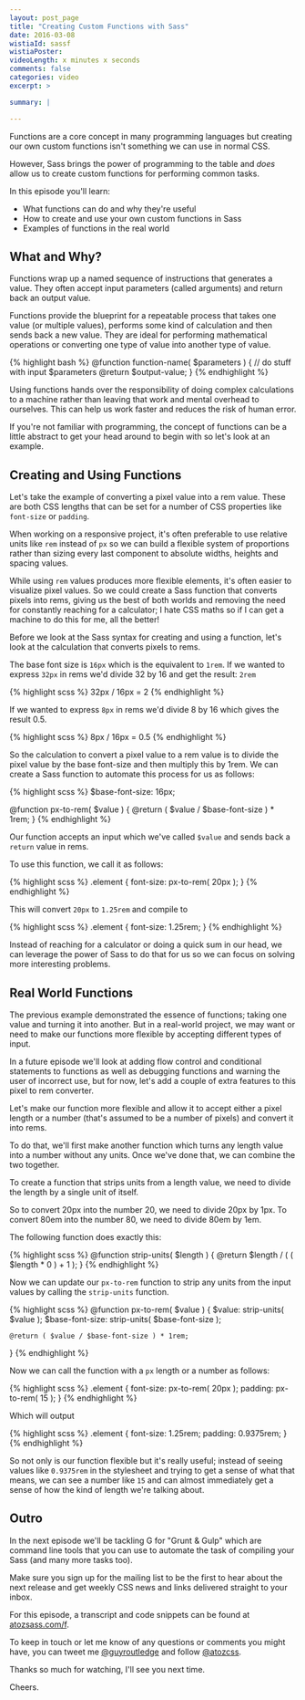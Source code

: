 ```yaml
---
layout: post_page
title: "Creating Custom Functions with Sass"
date: 2016-03-08
wistiaId: sassf
wistiaPoster: 
videoLength: x minutes x seconds
comments: false
categories: video
excerpt: >

summary: |

---
```


Functions are a core concept in many programming languages but creating
our own custom functions isn't something we can use in normal CSS.

However, Sass brings the power of programming to the table and *does*
allow us to create custom functions for performing common tasks.

In this episode you'll learn:

* What functions can do and why they're useful
* How to create and use your own custom functions in Sass
* Examples of functions in the real world



## What and Why?

Functions wrap up a named sequence of instructions that generates
a value.  They often accept input parameters (called arguments) and
return back an output value.

Functions provide the blueprint for a repeatable process that takes one
value (or multiple values), performs some kind of calculation and then
sends back a new value. They are ideal for performing mathematical
operations or converting one type of value into another type of value.

{% highlight bash %}
@function function-name( $parameters ) {
	// do stuff with input $parameters
	@return $output-value;
}
{% endhighlight %}

Using functions hands over the responsibility of doing complex
calculations to a machine rather than leaving that work and mental
overhead to ourselves. This can help us work faster and reduces the risk
of human error.

If you're not familiar with programming, the concept of functions can be
a little abstract to get your head around to begin with so let's look at
an example.



## Creating and Using Functions

Let's take the example of converting a pixel value into a rem value.
These are both CSS lengths that can be set for a number of CSS
properties like `font-size` or `padding`.

When working on a responsive project, it's often preferable to use
relative units like `rem` instead of `px` so we can build a flexible
system of proportions rather than sizing every last component to
absolute widths, heights and spacing values.

While using `rem` values produces more flexible elements, it's often
easier to visualize pixel values. So we could create a Sass function
that converts pixels into rems, giving us the best of both worlds and
removing the need for constantly reaching for a calculator; I hate CSS
maths so if I can get a machine to do this for me, all the better!

Before we look at the Sass syntax for creating and using a function,
let's look at the calculation that converts pixels to rems.

The base font size is `16px` which is the equivalent to `1rem`. If we
wanted to express `32px` in rems we'd divide 32 by 16 and get the
result: `2rem`

{% highlight scss %}
32px / 16px = 2
{% endhighlight %}

If we wanted to express `8px` in rems we'd divide 8 by 16 which gives
the result 0.5.

{% highlight scss %}
8px / 16px = 0.5
{% endhighlight %}

So the calculation to convert a pixel value to a rem value is to divide
the pixel value by the base font-size and then multiply this by 1rem. We
can create a Sass function to automate this process for us as follows:

{% highlight scss %}
$base-font-size: 16px;

@function px-to-rem( $value ) {
	@return ( $value / $base-font-size ) * 1rem;
}
{% endhighlight %}

Our function accepts an input which we've called `$value` and sends back
a `return` value in rems.

To use this function, we call it as follows:

{% highlight scss %}
.element {
	font-size: px-to-rem( 20px );
}
{% endhighlight %}

This will convert `20px` to `1.25rem` and compile to 

{% highlight scss %}
.element {
	font-size: 1.25rem;
}
{% endhighlight %}

Instead of reaching for a calculator or doing a quick sum in our head,
we can leverage the power of Sass to do that for us so we can focus on
solving more interesting problems.



## Real World Functions

The previous example demonstrated the essence of functions; taking one
value and turning it into another. But in a real-world project, we may
want or need to make our functions more flexible by accepting different
types of input.

In a future episode we'll look at adding flow control and conditional
statements to functions as well as debugging functions and warning the
user of incorrect use, but for now, let's add a couple of extra features
to this pixel to rem converter.

Let's make our function more flexible and allow it to accept either
a pixel length or a number (that's assumed to be a number of pixels) and
convert it into rems.

To do that, we'll first make another function which turns any length
value into a number without any units. Once we've done that, we can
combine the two together.

To create a function that strips units from a length value, we need to
divide the length by a single unit of itself.

So to convert 20px into the number 20, we need to divide 20px by 1px.
To convert 80em into the number 80, we need to divide 80em by 1em.

The following function does exactly this:

{% highlight scss %}
@function strip-units( $length ) {
	@return $length / ( ( $length * 0 ) + 1 );
}
{% endhighlight %}

Now we can update our `px-to-rem` function to strip any units from the
input values by calling the `strip-units` function.

{% highlight scss %}
@function px-to-rem( $value ) {
	$value: strip-units( $value );
	$base-font-size: strip-units( $base-font-size );

	@return ( $value / $base-font-size ) * 1rem;
}
{% endhighlight %}

Now we can call the function with a `px` length or a number as follows:

{% highlight scss %}
.element {
	font-size: px-to-rem( 20px );
	padding: px-to-rem( 15 );
}
{% endhighlight %}

Which will output

{% highlight scss %}
.element {
	font-size: 1.25rem;
	padding: 0.9375rem;
}
{% endhighlight %}

So not only is our function flexible but it's really useful; instead of
seeing values like `0.9375rem` in the stylesheet and trying to get
a sense of what that means, we can see a number like `15` and can almost
immediately get a sense of how the kind of length we're talking about.



## Outro

In the next episode we'll be tackling G for "Grunt & Gulp" which are 
command line tools that you can use to automate the task of compiling
your Sass (and many more tasks too).

Make sure you sign up for the mailing list to be the first to hear about
the next release and get weekly CSS news and links delivered straight to
your inbox.

For this episode, a transcript and code snippets can be found at
[atozsass.com/f](http://www.atozsass.com/f). 

To keep in touch or let me know of any questions or comments you might
have, you can tweet me [@guyroutledge](http://www.twitter.com/guyroutledge)
and follow [@atozcss](http://www.twitter.com/atozcss).

Thanks so much for watching, I'll see you next time.

Cheers.


